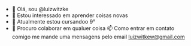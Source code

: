- 👋 Olá, sou @luizwitzke
- 👀 Estou interessado em aprender coisas novas
- 🌱  Atualmente estou cursandoo 9°
- 💞️  Procuro colaborar em qualuer coisa
📫 Como entrar em contato comigo me mande uma mensagens pelo email luizwitkew@gmail.com
